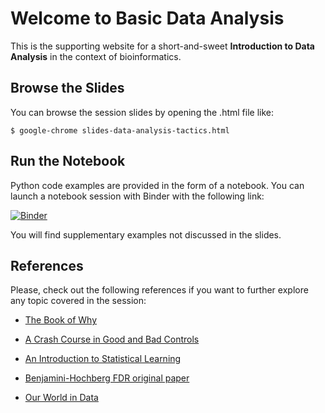 # Welcome to Basic Data Analysis

This is the supporting website for a short-and-sweet 
**Introduction to Data Analysis** in the context of bioinformatics.

## Browse the Slides

You can browse the session slides by opening the .html file like:

    $ google-chrome slides-data-analysis-tactics.html

## Run the Notebook

Python code examples are provided in the form of a notebook. You can launch a 
notebook session with Binder with the following link:

[![Binder](https://mybinder.org/badge_logo.svg)](https://mybinder.org/v2/gh/koszulordie/basic-data-analysis/HEAD)

You will find supplementary examples not discussed in the slides.

## References

Please, check out the following references if you want to further explore 
any topic covered in the session:

- [The Book of Why](http://bayes.cs.ucla.edu/WHY/)

- [A Crash Course in Good and Bad Controls](https://ftp.cs.ucla.edu/pub/stat_ser/r493.pdf)

- [An Introduction to Statistical Learning](https://www.statlearning.com/)

- [Benjamini-Hochberg FDR original paper](http://www.math.tau.ac.il/~ybenja/MyPapers/benjamini_hochberg1995.pdf)

- [Our World in Data](https://ourworldindata.org/)
